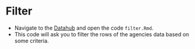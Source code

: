 # Filter

- Navigate to the [Datahub](https://r.datahub.berkeley.edu/hub/user-redirect/git-pull?repo=https%3A%2F%2Fgithub.com%2FUCB-MIDS%2Fr_bridge&urlpath=rstudio%2F&branch=master) and open the code `filter.Rmd`. 
- This code will ask you to filter the rows of the agencies data based on some criteria.  
